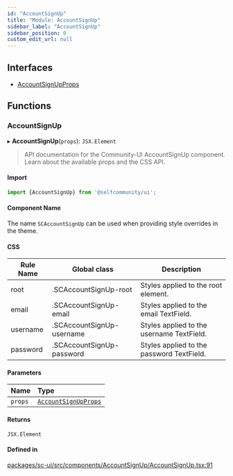 ```yaml
---
id: "AccountSignUp"
title: "Module: AccountSignUp"
sidebar_label: "AccountSignUp"
sidebar_position: 0
custom_edit_url: null
---
```


## Interfaces

- [AccountSignUpProps](../interfaces/AccountSignUp.AccountSignUpProps.md)

## Functions

### AccountSignUp

▸ **AccountSignUp**(`props`): `JSX.Element`

> API documentation for the Community-UI AccountSignUp component. Learn about the available props and the CSS API.

#### Import

```jsx
import {AccountSignUp} from '@selfcommunity/ui';
```

#### Component Name

The name `SCAccountSignUp` can be used when providing style overrides in the theme.

#### CSS

|Rule Name|Global class|Description|
|---|---|---|
|root|.SCAccountSignUp-root|Styles applied to the root element.|
|email|.SCAccountSignUp-email|Styles applied to the email TextField.|
|username|.SCAccountSignUp-username|Styles applied to the username TextField.|
|password|.SCAccountSignUp-password|Styles applied to the password TextField.|

#### Parameters

| Name | Type |
| :------ | :------ |
| `props` | [`AccountSignUpProps`](../interfaces/AccountSignUp.AccountSignUpProps.md) |

#### Returns

`JSX.Element`

#### Defined in

[packages/sc-ui/src/components/AccountSignUp/AccountSignUp.tsx:91](https://github.com/selfcommunity/community-ui/blob/f8d581a/packages/sc-ui/src/components/AccountSignUp/AccountSignUp.tsx#L91)
